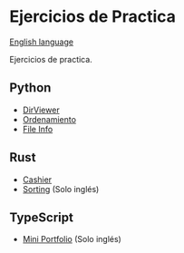 # Ejercicios de Practica

[English language](./README-ENG.md)

Ejercicios de practica.

## Python

* [DirViewer](./python/dirviewer)
* [Ordenamiento](./python/Ordenamiento)
* [File Info](./python/fileinfo)

## Rust

* [Cashier](./rust/cashier)
* [Sorting](./rust/Sorting) (Solo inglés)

## TypeScript

* [Mini Portfolio](./typescript/mini-portfolio) (Solo inglés)